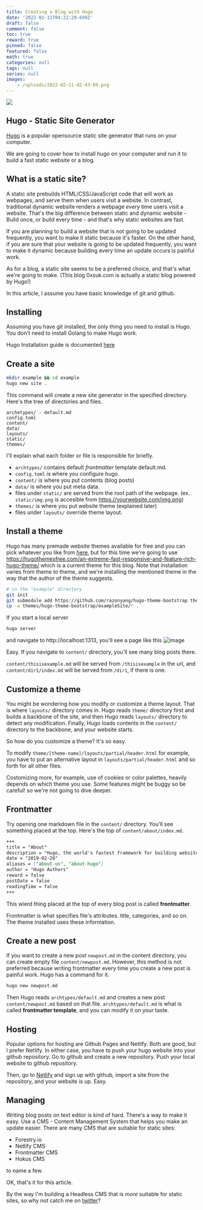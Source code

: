 ```yaml
---
title: Creating a Blog with Hugo
date: '2022-02-11T04:22:29.699Z'
draft: false
comment: false
toc: true
reward: true
pinned: false
featured: false
math: true
categories: null
tags: null
series: null
images:
    - /uploads/2022-02-11-02-43-09.png
---
```



![](/uploads/2022-02-11-02-43-09.png)

## Hugo - Static Site Generator

[Hugo](https://gohugo.io) is a popular opensource static site generator that runs on your computer.

We are going to cover how to install hugo on your computer and run it to build a fast static website or a blog.

## What is a static site?
A static site prebuilds HTML/CSS/JavaScript code that will work as webpages, and serve them when users visit a website. In contrast, traditional dynamic website renders a webpage *every* time users visit a website. That's the big difference between static and dynamic website - Build once, or build every time - and that's why static websites are fast. 

If you are planning to build a website that is not going to be updated frequently, you want to make it static because it's faster. On the other hand, if you are sure that your website is going to be updated frequently, you want to make it dynamic because building every time an update occurs is painful work. 

As for a blog, a static site seems to be a preferred choice, and that's what we're going to make. (This blog 0xsuk.com is actually a static blog powered by Hugo!)

In this article, I assume you have basic knowledge of git and github. 

## Installing 
Assuming you have git installed, the only thing you need to install is Hugo.
You don't need to install Golang to make Hugo work. 

Hugo Installation guide is documented [here](https://gohugo.io/getting-started/installing/)

## Create a site
```bash
mkdir example && cd example
hugo new site .
```
This command will create a new site generator in the specified directory. 
Here's the tree of directories and files. 
```
archetypes/ - default.md
config.toml  
content/
data/  
layouts/  
static/  
themes/
```

I'll explain what each folder or file is responsible for briefly.
- `archtypes/` contains default *frontmatter* template default.md. 
- `config.toml` is where you configure hugo. 
- `content/` is where you put contents (blog posts)
- `data/` is where you put meta data. 
- files under `static/` are served from the root path of the webpage. (ex. `static/img.png` is accesible from https://yourwebsite.com/img.png)
- `themes/` is where you put website theme (explained later)
- files under `layouts/` override theme layout. 

## Install a theme
Hugo has many premade website themes available for free and you can pick whatever you like from [here](https://hugothemesfree.com/), but for this time we're going to use https://hugothemesfree.com/an-extreme-fast-responsive-and-feature-rich-hugo-theme/ which is a current theme for this blog. Note that installation varies from theme to theme, and we're installing the mentioned theme in the way that the author of the theme suggests. 

```bash
# in the "example" directory
git init
git submodule add https://github.com/razonyang/hugo-theme-bootstrap themes/hugo-theme-bootstrap
cp -a themes/hugo-theme-bootstrap/exampleSite/* .
```

If you start a local server
```bash
hugo server
```
and navigate to http://localhost:1313, you'll see a page like this
![image](/uploads/2022-02-11-01-39-09.png)

Easy. If you navigate to `content/` directory, you'll see many blog posts there. 

`content/thisisexample.md` will be served from `/thisisexample` in the url, and `content/dir1/index.md` will be served from `/dir1`, if there is one.

## Customize a theme
You might be wondering how you modify or customize a theme layout. That is where `layouts/` directory comes in. 
Hugo reads `theme/` directory first and builds a backbone of the site, and then Hugo reads `layouts/` directory to detect any modification. Finally, Hugo loads contents in the `content/` directory to the backbone, and your website starts. 

So how do you customize a theme? It's so easy. 

To modify `theme/[theme-name]/layouts/partial/header.html` for example, you have to put an alternative layout in `layouts/partial/header.html` and so forth for all other files. 

Costomizing more, for example, use of cookies or color palettes, heavily depends on which theme you use. Some features might be buggy so be careful! so we're not going to dive deeper. 

## Frontmatter
Try opening one markdown file in the `content/` directory. You'll see something placed at the top. 
Here's the top of `content/about/index.md`.
```markdown
+++
title = "About"
description = "Hugo, the world's fastest framework for building websites"
date = "2019-02-28"
aliases = ["about-us", "about-hugo"]
author = "Hugo Authors"
reward = false
postDate = false
readingTime = false
+++
```
This wierd thing placed at the top of every blog post is called **frontmatter**. 

Frontmatter is what specifies file's attributes. title, categories, and so on. The theme installed uses these information.

## Create a new post

If you want to create a new post `newpost.md` in the content directory, you can create empty file `content/newpost.md`. However, this method is not preferred because writing frontmatter every time you create a new post is painful work. Hugo has a command for it. 
```bash
hugo new newpost.md
```
Then Hugo reads `archtypes/default.md` and creates a new post `content/newpost.md` based on that file. `archtypes/default.md` is what is called **frontmatter template**, and you can modify it on your taste. 


## Hosting
Popular options for hosting are Github Pages and Netlify. Both are good, but I prefer Netlify. In either case, you have to push your hugo website into your github repository. Go to github and create a new repository. Push your local website to github repository. 

Then, go to [Netlify](https://app.netlify.com) and sign up with github, import a site from the repository, and your website is up. Easy. 

## Managing 
Writing blog posts on text editor is kind of hard. There's a way to make it easy. Use a CMS - Content Management System that helps you make an update easier. There are many CMS that are suitable for static sites:
- Forestry.io
- Netlify CMS
- Frontmatter CMS
- Hokus CMS  
  
to name a few. 

OK, that's it for this article. 

By the way I'm building a Headless CMS that is *more* suitable for static sites, so why not catch me on [twitter](https://twitter.com/0xsuk)?

